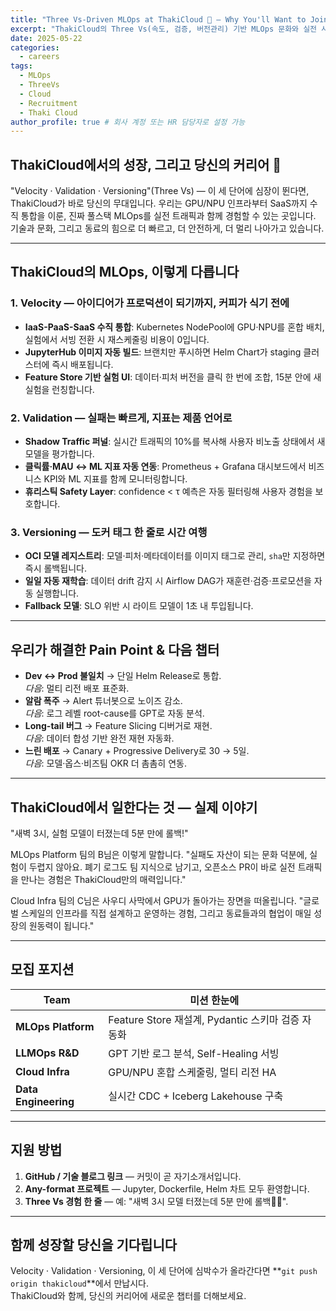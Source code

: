 ```yaml
---
title: "Three Vs-Driven MLOps at ThakiCloud 🚀 — Why You'll Want to Join Us"
excerpt: "ThakiCloud의 Three Vs(속도, 검증, 버전관리) 기반 MLOps 문화와 실전 사례, 그리고 함께할 동료를 찾는 채용 안내를 담았습니다."
date: 2025-05-22
categories:
  - careers
tags:
  - MLOps
  - ThreeVs
  - Cloud
  - Recruitment
  - Thaki Cloud
author_profile: true # 회사 계정 또는 HR 담당자로 설정 가능
---
```


## ThakiCloud에서의 성장, 그리고 당신의 커리어 🚀

"Velocity · Validation · Versioning"(Three Vs) — 이 세 단어에 심장이 뛴다면, ThakiCloud가 바로 당신의 무대입니다. 우리는 GPU/NPU 인프라부터 SaaS까지 수직 통합을 이룬, 진짜 풀스택 MLOps를 실전 트래픽과 함께 경험할 수 있는 곳입니다. 기술과 문화, 그리고 동료의 힘으로 더 빠르고, 더 안전하게, 더 멀리 나아가고 있습니다.

---

## ThakiCloud의 MLOps, 이렇게 다릅니다

### 1. Velocity — 아이디어가 프로덕션이 되기까지, 커피가 식기 전에
- **IaaS-PaaS-SaaS 수직 통합**: Kubernetes NodePool에 GPU·NPU를 혼합 배치, 실험에서 서빙 전환 시 재스케줄링 비용이 0입니다.
- **JupyterHub 이미지 자동 빌드**: 브랜치만 푸시하면 Helm Chart가 staging 클러스터에 즉시 배포됩니다.
- **Feature Store 기반 실험 UI**: 데이터·피처 버전을 클릭 한 번에 조합, 15분 안에 새 실험을 런칭합니다.

### 2. Validation — 실패는 빠르게, 지표는 제품 언어로
- **Shadow Traffic 퍼널**: 실시간 트래픽의 10%를 복사해 사용자 비노출 상태에서 새 모델을 평가합니다.
- **클릭률·MAU ↔ ML 지표 자동 연동**: Prometheus + Grafana 대시보드에서 비즈니스 KPI와 ML 지표를 함께 모니터링합니다.
- **휴리스틱 Safety Layer**: confidence < τ 예측은 자동 필터링해 사용자 경험을 보호합니다.

### 3. Versioning — 도커 태그 한 줄로 시간 여행
- **OCI 모델 레지스트리**: 모델·피처·메타데이터를 이미지 태그로 관리, `sha`만 지정하면 즉시 롤백됩니다.
- **일일 자동 재학습**: 데이터 drift 감지 시 Airflow DAG가 재훈련·검증·프로모션을 자동 실행합니다.
- **Fallback 모델**: SLO 위반 시 라이트 모델이 1초 내 투입됩니다.

---

## 우리가 해결한 Pain Point & 다음 챕터

- **Dev ↔ Prod 불일치** → 단일 Helm Release로 통합.  
  _다음_: 멀티 리전 배포 표준화.
- **알람 폭주** → Alert 튜너봇으로 노이즈 감소.  
  _다음_: 로그 레벨 root-cause를 GPT로 자동 분석.
- **Long-tail 버그** → Feature Slicing 디버거로 재현.  
  _다음_: 데이터 합성 기반 완전 재현 자동화.
- **느린 배포** → Canary + Progressive Delivery로 30 → 5일.  
  _다음_: 모델·옵스·비즈팀 OKR 더 촘촘히 연동.

---

## ThakiCloud에서 일한다는 것 — 실제 이야기

"새벽 3시, 실험 모델이 터졌는데 5분 만에 롤백!"

MLOps Platform 팀의 B님은 이렇게 말합니다. "실패도 자산이 되는 문화 덕분에, 실험이 두렵지 않아요. 폐기 로그도 팀 지식으로 남기고, 오픈소스 PR이 바로 실전 트래픽을 만나는 경험은 ThakiCloud만의 매력입니다."

Cloud Infra 팀의 C님은 사우디 사막에서 GPU가 돌아가는 장면을 떠올립니다. "글로벌 스케일의 인프라를 직접 설계하고 운영하는 경험, 그리고 동료들과의 협업이 매일 성장의 원동력이 됩니다."

---

## 모집 포지션

| Team | 미션 한눈에 |
| ---- | ----------- |
| **MLOps Platform** | Feature Store 재설계, Pydantic 스키마 검증 자동화 |
| **LLMOps R&D** | GPT 기반 로그 분석, Self-Healing 서빙 |
| **Cloud Infra** | GPU/NPU 혼합 스케줄링, 멀티 리전 HA |
| **Data Engineering** | 실시간 CDC + Iceberg Lakehouse 구축 |

---

## 지원 방법

1. **GitHub / 기술 블로그 링크** — 커밋이 곧 자기소개서입니다.  
2. **Any-format 프로젝트** — Jupyter, Dockerfile, Helm 차트 모두 환영합니다.  
3. **Three Vs 경험 한 줄** — 예: "새벽 3시 모델 터졌는데 5분 만에 롤백🏃‍♂️".  

---

## 함께 성장할 당신을 기다립니다

Velocity · Validation · Versioning, 이 세 단어에 심박수가 올라간다면 **`git push origin thakicloud`**에서 만납시다.  
ThakiCloud와 함께, 당신의 커리어에 새로운 챕터를 더해보세요.
